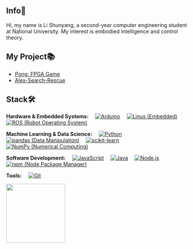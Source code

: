 <!--
<p align="center">
<a href="https://tools.bugdesigner.cn/" target="_blank"><img align=center src="https://img.shields.io/badge/卡片徽章生成器-%2303a9f4?style=flat"/></a>&emsp;
<a href="https://game.bugdesigner.cn/" target="_blank"><img align=center src="https://img.shields.io/badge/AI五子棋-%2303a9f4?style=flat"/></a>&emsp;
<a href="https://www.querytransport.cn/" target="_blank"><img  align=center src="https://img.shields.io/badge/物流管理系统-%2303a9f4?style=flat"/></a>&emsp;
</p>
-->
<!-- 个人资料 -->

## Info👤    
Hi, my name is Li Shunyang, a second-year computer engineering student at National University.
My interest is embodied intelligence and control theory. 

## My Project📚
- [Pong: FPGA Game](https://github.com/lishunyang12/EE2026-Group-Project)
- [Alex-Search-Rescue](https://github.com/KuanHsienn/Alex-Search-Rescue)


## Stack🛠️
<p align="left">
      <!-- Hardware & Embedded Systems -->
      <strong>Hardware & Embedded Systems:</strong>&emsp;
      <a href=""><img src="https://img.shields.io/badge/Arduino-35495e.svg?style=flat-square&logo=arduino&logoColor=4FC08D" alt="Arduino"></a>&emsp;
      <a href=""><img src="https://img.shields.io/badge/Linux-FCC624.svg?style=flat-square&logo=linux&logoColor=black" alt="Linux (Embedded)"></a>&emsp;
      <a href=""><img src="https://img.shields.io/badge/ROS-004225.svg?style=flat-square&logo=ros&logoColor=white" alt="ROS (Robot Operating System)"></a>&emsp;
</p>

<p align="left">
      <!-- Machine Learning & Data Science -->
      <strong>Machine Learning & Data Science:</strong>&emsp;
      <a href=""><img src="https://img.shields.io/badge/Python-3776AB.svg?style=flat-square&logo=python&logoColor=white" alt="Python"></a>&emsp; <!-- Moved Python here -->
      <a href=""><img src="https://img.shields.io/badge/pandas-150458.svg?style=flat-square&logo=pandas&logoColor=white" alt="pandas (Data Manipulation)"></a>&emsp;
      <a href=""><img src="https://img.shields.io/badge/scikit-learn-F7F7F7.svg?style=flat-square&logo=scikit-learn&logoColor=231F20" alt="scikit-learn"></a>&emsp;
      <a href=""><img src="https://img.shields.io/badge/NumPy-013243.svg?style=flat-square&logo=numpy&logoColor=white" alt="NumPy (Numerical Computing)"></a>&emsp;
</p>

<p align="left">
      <!-- Software Development -->
      <strong>Software Development:</strong>&emsp;
      <a href=""><img src="https://img.shields.io/badge/Javascript-F7DF1E.svg?style=flat-square&logo=Javascript&logoColor=black" alt="JavaScript"></a>&emsp;
      <a href=""><img src="https://img.shields.io/badge/Java-007396.svg?style=flat-square&logo=openjdk&logoColor=white" alt="Java"></a>&emsp;
      <a href=""><img src="https://img.shields.io/badge/Node.js-43853D.svg?style=flat-square&logo=node.js&logoColor=white" alt="Node.js"></a>&emsp;
      <a href=""><img src="https://img.shields.io/badge/npm-CB3837.svg?style=flat-square&logo=npm&logoColor=white" alt="npm (Node Package Manager)"></a>&emsp;
</p>

<p align="left">
      <!-- Tools -->
      <strong>Tools:</strong>&emsp;
      <a href=""><img src="https://img.shields.io/badge/Git-F15A24.svg?style=flat-square&logo=git&logoColor=white" alt="Git"></a>&emsp; <!-- Changed logo to Git -->
</p>
<!--
<p align="center">[![AlbertZhang's WakaTime stats](https://github-readme-stats.vercel.app/api/wakatime?username=AlbertZhang)](https://github.com/anuraghazra/github-readme-stats)</p>
-->
<img height="160px" align="left" src="https://github-readme-stats.vercel.app/api?username=lishunyang12&locale=cn&line_height=21&show_icons=true&theme=&rank_icon=default&include_all_commits=true&custom_title=Github漫游数据"/>



